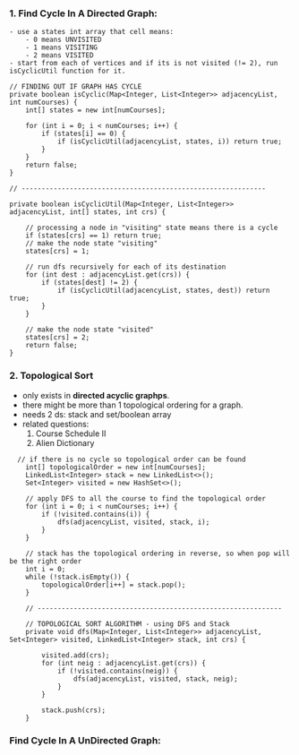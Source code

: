 ### 1. Find Cycle In A Directed Graph:
    - use a states int array that cell means:
        - 0 means UNVISITED
        - 1 means VISITING
        - 2 means VISITED
    - start from each of vertices and if its is not visited (!= 2), run isCyclicUtil function for it.

    // FINDING OUT IF GRAPH HAS CYCLE
    private boolean isCyclic(Map<Integer, List<Integer>> adjacencyList, int numCourses) {
        int[] states = new int[numCourses];
        
        for (int i = 0; i < numCourses; i++) {
            if (states[i] == 0) {
                if (isCyclicUtil(adjacencyList, states, i)) return true;
            }
        } 
        return false;  
    }

    // -------------------------------------------------------------

    private boolean isCyclicUtil(Map<Integer, List<Integer>> adjacencyList, int[] states, int crs) {

        // processing a node in "visiting" state means there is a cycle
        if (states[crs] == 1) return true;
        // make the node state "visiting"
        states[crs] = 1;

        // run dfs recursively for each of its destination
        for (int dest : adjacencyList.get(crs)) {
            if (states[dest] != 2) {
                if (isCyclicUtil(adjacencyList, states, dest)) return true;
            }
        }

        // make the node state "visited"
        states[crs] = 2;
        return false;
    }
    

### 2. Topological Sort
- only exists in **directed acyclic graphps**.
- there might be more than 1 topological ordering for a graph.
- needs 2 ds: stack and set/boolean array
- related questions:
    1. Course Schedule II
    2. Alien Dictionary

```
  // if there is no cycle so topological order can be found
    int[] topologicalOrder = new int[numCourses];
    LinkedList<Integer> stack = new LinkedList<>();
    Set<Integer> visited = new HashSet<>();

    // apply DFS to all the course to find the topological order
    for (int i = 0; i < numCourses; i++) {
        if (!visited.contains(i)) {
            dfs(adjacencyList, visited, stack, i);
        }
    }
    
    // stack has the topological ordering in reverse, so when pop will be the right order
    int i = 0;
    while (!stack.isEmpty()) {
        topologicalOrder[i++] = stack.pop();
    }

    // -------------------------------------------------------------

    // TOPOLOGICAL SORT ALGORITHM - using DFS and Stack
    private void dfs(Map<Integer, List<Integer>> adjacencyList, Set<Integer> visited, LinkedList<Integer> stack, int crs) {
        
        visited.add(crs);
        for (int neig : adjacencyList.get(crs)) {
            if (!visited.contains(neig)) {
                dfs(adjacencyList, visited, stack, neig);
            }
        }
       
        stack.push(crs);
    }
```

### Find Cycle In A UnDirected Graph:

